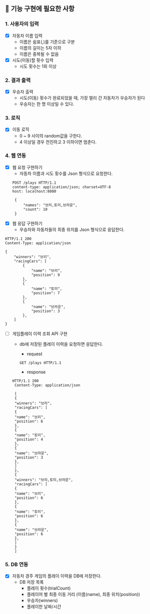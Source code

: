## 🚀 기능 구현에 필요한 사항

### 1. 사용자의 입력

- [X] 자동차 이름 입력
    * 이름은 쉼표(,)를 기준으로 구분
    * 이름의 길이는 5자 이하
    * 이름은 중복될 수 없음
- [X] 시도(이동)할 횟수 입력
    * 시도 횟수는 1회 이상

### 2. 결과 출력

- [X] 우승자 출력
    * 시도(이동) 횟수가 완료되었을 때, 가장 멀리 간 자동차가 우승자가 된다
    * 우승자는 한 명 이상일 수 있다.

### 3. 로직

- [X] 이동 로직
    * 0 ~ 9 사이의 random값을 구한다.
    * 4 이상일 경우 전진하고 3 이하이면 멈춘다.

### 4. 웹 연동

- [X] 웹 요청 구현하기
    - 자동차 이름과 시도 횟수를 Json 형식으로 요청한다.
  ```
  POST /plays HTTP/1.1
  content-type: application/json; charset=UTF-8
  host: localhost:8080

   {
       "names": "브리,토미,브라운",
       "count": 10
   }
  ```
- [X] 웹 응답 구현하기
    - 우승자와 자동차들의 최종 위치를 Json 형식으로 응답한다.

```
HTTP/1.1 200 
Content-Type: application/json

{
    "winners": "브리",
    "racingCars": [
        {
            "name": "브리",
            "position": 9
        },
        {
            "name": "토미",
            "position": 7
        },
        {
            "name": "브라운",
            "position": 3
        },
    ]
}
```

- [ ] 게임플레이 이력 조회 API 구현
    - db에 저장된 플레이 이력을 요청하면 응답한다.
        - request

      ```GET /plays HTTP/1.1```
        - response
   ```
  HTTP/1.1 200 
    Content-Type: application/json
    
    [
    {
    "winners": "브리",
    "racingCars": [
    {
    "name": "브리",
    "position": 6
    },
    {
    "name": "토미",
    "position": 4
    },
    {
    "name": "브라운",
    "position": 3
    },
    ]
    },
    {
    "winners": "브리,토미,브라운",
    "racingCars": [
    {
    "name": "브리",
    "position": 6
    },
    {
    "name": "토미",
    "position": 6
    },
    {
    "name": "브라운",
    "position": 6
    },
    ]
    }
    ]

  ```

### 5. DB 연동
- [X] 자동차 경주 게임의 플레이 이력을 DB에 저장한다.
    - DB 저장 목록
        - 플레이 횟수(trialCount)
        - 플레이어 별 최종 이동 거리 (이름(name), 최종 위치(position))
        - 우승자(winners)
        - 플레이한 날짜/시간  
